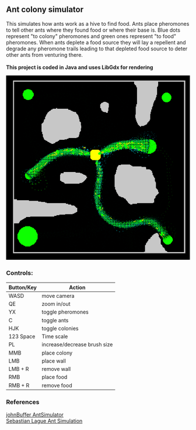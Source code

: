 ## **Ant colony simulator**
This simulates how ants work as a hive to find food. Ants place pheromones to tell other ants 
where they found food or where their base is. Blue dots represent "to colony" pheromones and 
green ones represent "to food" pheromones. When ants deplete a food source they will lay a
repellent and degrade any pheromone trails leading to that depleted food source to deter other
ants from venturing there.
\
\
**This project is coded in Java and uses LibGdx for rendering**

![](assets/Screenshot.png)

### Controls:
| Button/Key | Action                       |
|------------|------------------------------|
| WASD       | move camera                  |
| QE         | zoom in/out                  |
| YX         | toggle pheromones            |
| C          | toggle ants                  |
| HJK        | toggle colonies              |
| 123 Space  | Time scale                   |
| PL         | increase/decrease brush size |
| MMB        | place colony                 |
| LMB        | place wall                   |
| LMB + R    | remove wall                  |
| RMB        | place food                   |
| RMB + R    | remove food                  |

### References
[johnBuffer AntSimulator](https://github.com/johnBuffer/AntSimulator)\
[Sebastian Lague Ant Simulation](https://www.youtube.com/watch?v=X-iSQQgOd1A&t=508s)